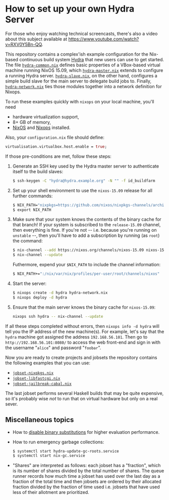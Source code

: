 How to set up your own Hydra Server
===================================

For those who enjoy watching technical screencasts, there's also a video about
this subject available at https://www.youtube.com/watch?v=RXV0Y5Bn-QQ.

This repository contains a complex'ish example configuration for the Nix-based
continuous build system [Hydra](http://nixos.org/hydra/) that new users can use
to get started. The file [`hydra-common.nix`](hydra-common.nix) defines basic
properties of a VBox-based virtual machine running NixOS 15.09, which
[`hydra-master.nix`](hydra-master.nix) extends to configure a running Hydra
server. [`hydra-slave.nix`](hydra-slave.nix), on the other hand, configures a
simple build slave for the main server to delegate build jobs to. Finally,
[`hydra-network.nix`](hydra-network.nix) ties those modules together into a
network definition for Nixops.

To run these examples quickly with `nixops` on your local machine, you'll need

- hardware virtualization support,
- 8+ GB of memory,
- [NixOS](http://nixos.org/) and [Nixops](http://nixos.org/nixops/) installed.

Also, your `configuration.nix` file should define:

~~~~~ nix
virtualisation.virtualbox.host.enable = true;
~~~~~

If those pre-conditions are met, follow these steps:

1. Generate an SSH key used by the Hydra master server to authenticate itself
    to the build slaves:

    ~~~~~ bash
    $ ssh-keygen -C "hydra@hydra.example.org" -N "" -f id_buildfarm
    ~~~~~

2. Set up your shell environment to use the `nixos-15.09` release for all
    further commands:

    ~~~~~ bash
    $ NIX_PATH="nixpkgs=https://github.com/nixos/nixpkgs-channels/archive/nixos-15.09.tar.gz"
    $ export NIX_PATH
    ~~~~~

3. Make sure that your system knows the contents of the binary cache for that
    branch! If your system is subscribed to the `release-15.09` channel, then
    everything is fine. If you're not -- i.e. because you're running on
    `unstable` --, then you'll have to add a subscription by running (as
    `root`) the command:

    ~~~~~ bash
    $ nix-channel --add https://nixos.org/channels/nixos-15.09 nixos-15.09
    $ nix-channel --update
    ~~~~~

    Futhermore, expend your `$NIX_PATH` to include the channel
    information:

    ~~~~~ bash
    $ NIX_PATH+=":/nix/var/nix/profiles/per-user/root/channels/nixos"
    ~~~~~

4. Start the server:

    ~~~~~ bash
    $ nixops create -d hydra hydra-network.nix
    $ nixops deploy -d hydra
    ~~~~~

5. Ensure that the main server knows the binary cache for `nixos-15.09`:

    ~~~~~ bash
    nixops ssh hydra -- nix-channel --update
    ~~~~~

If all these steps completed without errors, then `nixops info -d hydra` will tell you
the IP address of the new machine(s). For example, let's say that the `hydra`
machine got assigned the address `192.168.56.101`. Then go to
`http://192.168.56.101:8080/` to access the web front-end and sign in with the
username "`alice`" and password "`foobar`".

Now you are ready to create projects and jobsets the repository contains the
following examples that you can use:

- [`jobset-nixpkgs.nix`](jobset-nixpkgs.nix)
- [`jobset-libfastcgi.nix`](jobset-libfastcgi.nix)
- [`jobset-jailbreak-cabal.nix`](jobset-jailbreak-cabal.nix)

The last jobset performs several Haskell builds that may be quite expensive, so
it's probably wise *not* to run that on virtual hardware but only on a real
sever.

Miscellaneous topics
--------------------

- How to [disable binary substitutions](https://github.com/NixOS/hydra/commit/82504fe01084f432443c121614532d29c781082a)
   for higher evaluation performance.


- How to run emergency garbage collections:

    ~~~~~ bash
    $ systemctl start hydra-update-gc-roots.service
    $ systemctl start nix-gc.service
    ~~~~~

- "Shares" are interpreted as follows: each jobset has a "fraction", which is
   its number of shares divided by the total number of shares. The queue runner
   records how much time a jobset has used over the last day as a fraction of
   the total time and then jobsets are ordered by their allocated fraction
   divided by the fraction of time used i.e. jobsets that have used less of
   their allotment are prioritized.
